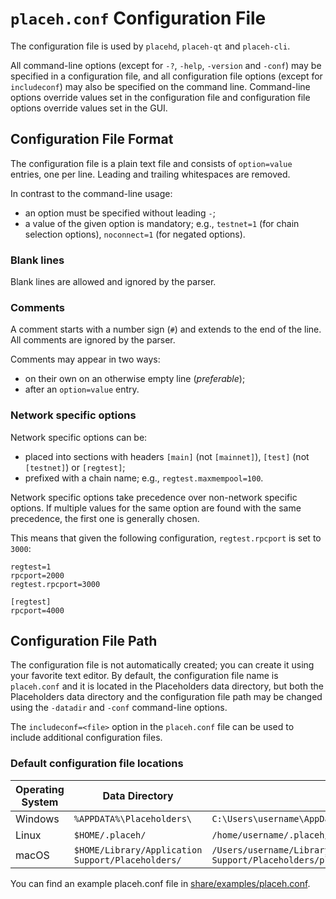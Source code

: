 # `placeh.conf` Configuration File

The configuration file is used by `placehd`, `placeh-qt` and `placeh-cli`.

All command-line options (except for `-?`, `-help`, `-version` and `-conf`) may be specified in a configuration file, and all configuration file options (except for `includeconf`) may also be specified on the command line. Command-line options override values set in the configuration file and configuration file options override values set in the GUI.

## Configuration File Format

The configuration file is a plain text file and consists of `option=value` entries, one per line. Leading and trailing whitespaces are removed.

In contrast to the command-line usage:
- an option must be specified without leading `-`;
- a value of the given option is mandatory; e.g., `testnet=1` (for chain selection options), `noconnect=1` (for negated options).

### Blank lines

Blank lines are allowed and ignored by the parser.

### Comments

A comment starts with a number sign (`#`) and extends to the end of the line. All comments are ignored by the parser.

Comments may appear in two ways:
- on their own on an otherwise empty line (_preferable_);
- after an `option=value` entry.

### Network specific options

Network specific options can be:
- placed into sections with headers `[main]` (not `[mainnet]`), `[test]` (not `[testnet]`) or `[regtest]`;
- prefixed with a chain name; e.g., `regtest.maxmempool=100`.

Network specific options take precedence over non-network specific options.
If multiple values for the same option are found with the same precedence, the
first one is generally chosen.

This means that given the following configuration, `regtest.rpcport` is set to `3000`:

```
regtest=1
rpcport=2000
regtest.rpcport=3000

[regtest]
rpcport=4000
```

## Configuration File Path

The configuration file is not automatically created; you can create it using your favorite text editor. By default, the configuration file name is `placeh.conf` and it is located in the Placeholders data directory, but both the Placeholders data directory and the configuration file path may be changed using the `-datadir` and `-conf` command-line options.

The `includeconf=<file>` option in the `placeh.conf` file can be used to include additional configuration files.

### Default configuration file locations

Operating System | Data Directory | Example Path
-- | -- | --
Windows | `%APPDATA%\Placeholders\` | `C:\Users\username\AppData\Roaming\Placeholders\placeh.conf`
Linux | `$HOME/.placeh/` | `/home/username/.placeh/placeh.conf`
macOS | `$HOME/Library/Application Support/Placeholders/` | `/Users/username/Library/Application Support/Placeholders/placeh.conf`

You can find an example placeh.conf file in [share/examples/placeh.conf](../share/examples/placeh.conf).
